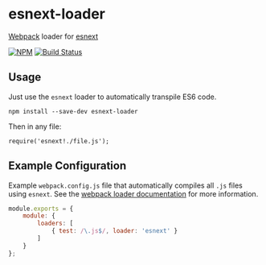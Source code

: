 # esnext-loader

[Webpack](http://webpack.github.io) loader for [esnext](https://github.com/esnext/esnext)

[![NPM](http://img.shields.io/npm/v/esnext-loader.svg)](https://www.npmjs.org/package/esnext-loader) [![Build Status](http://img.shields.io/travis/conradz/esnext-loader.svg)](https://travis-ci.org/conradz/esnext-loader)

## Usage

Just use the `esnext` loader to automatically transpile ES6 code.

    npm install --save-dev esnext-loader

Then in any file:

    require('esnext!./file.js');

## Example Configuration

Example `webpack.config.js` file that automatically compiles all `.js` files using `esnext`. See the [webpack loader documentation](http://webpack.github.io/docs/using-loaders.html) for more information.

```js
module.exports = {
    module: {
        loaders: [
            { test: /\.js$/, loader: 'esnext' }
        ]
    }
};
```
